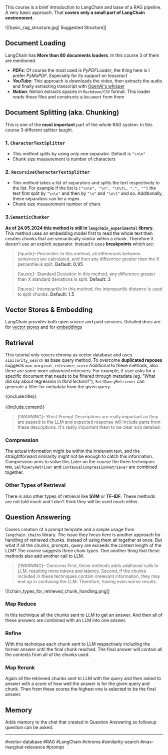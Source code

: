 This course is a brief introduction to LangChain and base of a RAG pipeline. A very basic approach. That **covers only a small part of LangChain environment**. 

![[basic_rag_structure.jpg| Suggested Structure]]
## Document Loading
LangChain has **More than 80 documents loaders**. In this course 3 of them are mentioned.
- ***PDFs***: Of course the most used is *PyPDFLoader*, the thing here is I prefer *PyMuPDF*. Especially for its support on *tesseract*
- ***YouTube***: This approach is downloads the video, then extracts the audio and finally extracting transcript with [OpenAI's whisper](https://openai.com/index/whisper/)
- ***Notion***: Notion extracts spaces in `Markdown/CSV` format. This loader reads these files and constructs a `Document` from them

## Document Splitting (aka. Chunking)
This is one of the **most important** part of the whole RAG system. In this course 3 different splitter taught.
### 1. `CharacterTextSplitter`
- This method splits by using only one separator. Default is `"\n\n"`
- Chunk size measurement is number of characters
### 2. `RecursiveCharacterTextSplitter`
- This method takes a list of separators and splits the text respectively to the list.
For example if the list is `["\n\n", "\n", "\n\t\, ".", ""]` the text first split by `"\n\n"` and then by `"\n"` and `"\n\t"` and so. Additionally, these separators can be a regex.
- Chunk size measurement number of chars
### 3.`SemanticChunker`
**As of 24.05.2024 this method is still in `langchain_experimental` library.**
This method uses an embedding model first to read the whole text then creates chunks that are semantically similar within a chunk. Therefore it doesn't use an explicit separator. Instead it uses **breakpoints** which are:

> [!quote]- Percentile:
> In this method, all differences between sentences are calculated, and then any difference greater than the X percentile is split.
> **Default: 0.95**

> [!quote]- Standard Deviation
> In this method, any difference greater than X standard deviations is split.
> **Default: 3**

> [!quote]- Interquartile
> In this method, the interquartile distance is used to split chunks.
> **Default: 1.5**

## Vector Stores & Embedding
LangChain provides both open source and paid services. Detailed docs are for [vector stores](https://python.langchain.com/v0.2/docs/integrations/vectorstores/) and for [embeddings](https://python.langchain.com/v0.2/docs/integrations/text_embedding/)

## Retrieval
This tutorial only covers chroma as vector database and uses `similarity_search` as base query method. 
To overcome **duplicated reposes** suggests `max_marginal_relevance_score` 
Additional to these methods, also there are some more advanced retrievers. For example, if user asks for a specific document that needs to be filtered through metadata (eg. "What did say about regression in *third lecture*?"), `SelfQueryRetriever` can generate a filter for metadata from the given query. 

<div markdown="span" class="bs-callout bs-callout-{{include.type}}"><span class="calloutTitle">{{include.title}}</span><br/><br/>{{include.content}}</div>

> [!WARNING]- Strict Prompt
>  Descriptions are really important as they are passed to the LLM and expected response will include parts from these descriptions. It's really important them to be clear and detailed.

### Compression
The actual information might be within the irrelevant text, and the straightforward similarity might not be enough to catch this information. Compression aims to solve this
Later on the course the three techniques `MMR`, `SelfQueryRetriver` and `ContexualCompressionRetriever` are combined together.

### Other Types of Retrieval
There is also other types of retrieval like **SVM** or **TF-IDF**. These methods are not told much and I don't think they will be used much either.


## Question Answering
Covers creation of a prompt template and a simple usage from `langchain.chains` library. 
The issue they focus here is another approach for handling of retrieved chunks. Instead of using them all together at once. But what if all the chunks, prompts, query are exceeds the context length of the LLM?  The course suggests three chain types. One another thing that these methods also add another call to LLM. 


> [!WARNING]- Concerns
> First, these methods adds additional calls to LLM, resulting more tokens and latency. Second, if the chunks included in these techniques contain irrelevant information, they may end up in confusing the LLM. Therefore, having even worse results.


![[chain_types_for_retrieved_chunk_handling.png]]

### Map Reduce
In this technique all the chunks sent to LLM to get an answer. And then all of these answers are combined with an LLM into one answer.
### Refine
With this technique each chunk sent to LLM respectively including the former answer until the final chunk reached. The final answer will contain all the contexts from all of the chunks used.
### Map Rerank
Again all the retrieved chunks sent to LLM with the query and then asked to answer with a score of how well the answer is for the given query and chunk. Then from these scores the highest one is selected to be the final answer.

## Memory
Adds memory to the chat that created in Question Answering so followup question can be asked.

---
#vector-database  #RAG #LangChain #chroma #similarity-search #max-marginal-relevance #prompt